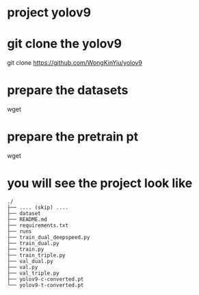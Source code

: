 # project yolov9

# git clone the yolov9
git clone https://github.com/WongKinYiu/yolov9

# prepare the datasets
wget 

# prepare the pretrain pt
wget 

# you will see the project look like

```
./
├── .... (skip) ....
├── dataset
├── README.md
├── requirements.txt
├── runs
├── train_dual_deepspeed.py
├── train_dual.py
├── train.py
├── train_triple.py
├── val_dual.py
├── val.py
├── val_triple.py
├── yolov9-c-converted.pt
└── yolov9-t-converted.pt
```
